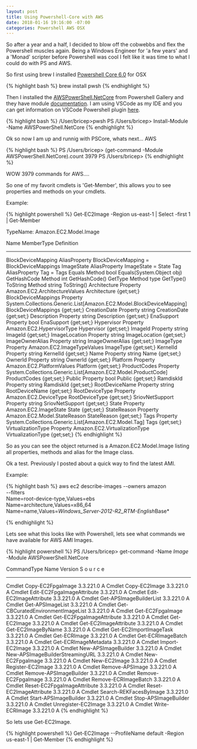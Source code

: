 ```yaml
---
layout: post
title: Using Powershell-Core with AWS
date: 2018-01-16 19:16:00 -07:00
categories: Powershell AWS OSX
---
```

So after a year and a half, I decided to blow off the cobwebbs and flex the Powershell muscles again. Being a Windows Engineer for 'a few years' and a 'Monad' scripter before Powershell was cool I felt like it was time to what I could do with PS and AWS.

So first using brew I installed [Powershell Core 6.0][external-link0] for OSX

{% highlight bash %}
brew install pwsh
{% endhighlight %}

Then I installed the [AWSPowerShell.NetCore][external-link1] from Powershell Gallery and they have module [documentation][external-link2]. I am using VSCode as my IDE and you can get information on VSCode Powershell plugin [here][external-link3].

{% highlight bash %}
/User/bricep>pwsh
PS /Users/bricep> Install-Module -Name AWSPowerShell.NetCore
{% endhighlight %}

Ok so now I am up and runnig with PSCore, whats next... AWS

{% highlight bash %}
PS /Users/bricep> (get-command -Module AWSPowerShell.NetCore).count
3979
PS /Users/bricep>
{% endhighlight %}

WOW 3979 commands for AWS....

So one of my favorit cmdlets is 'Get-Member', this allows you to see properties and methods on your cmdlets.

Example:

{% highlight powershell %}
Get-EC2Image -Region us-east-1 | Select -first 1 | Get-Member

  TypeName: Amazon.EC2.Model.Image

Name                MemberType    Definition
----                ----------    ----------
BlockDeviceMapping  AliasProperty BlockDeviceMapping = BlockDeviceMappings
ImageState          AliasProperty ImageState = State
Tag                 AliasProperty Tag = Tags
Equals              Method        bool Equals(System.Object obj)
GetHashCode         Method        int GetHashCode()
GetType             Method        type GetType()
ToString            Method        string ToString()
Architecture        Property      Amazon.EC2.ArchitectureValues Architecture {get;set;}
BlockDeviceMappings Property      System.Collections.Generic.List[Amazon.EC2.Model.BlockDeviceMapping] BlockDeviceMappings {get;set;}
CreationDate        Property      string CreationDate {get;set;}
Description         Property      string Description {get;set;}
EnaSupport          Property      bool EnaSupport {get;set;}
Hypervisor          Property      Amazon.EC2.HypervisorType Hypervisor {get;set;}
ImageId             Property      string ImageId {get;set;}
ImageLocation       Property      string ImageLocation {get;set;}
ImageOwnerAlias     Property      string ImageOwnerAlias {get;set;}
ImageType           Property      Amazon.EC2.ImageTypeValues ImageType {get;set;}
KernelId            Property      string KernelId {get;set;}
Name                Property      string Name {get;set;}
OwnerId             Property      string OwnerId {get;set;}
Platform            Property      Amazon.EC2.PlatformValues Platform {get;set;}
ProductCodes        Property      System.Collections.Generic.List[Amazon.EC2.Model.ProductCode] ProductCodes {get;set;}
Public              Property      bool Public {get;set;}
RamdiskId           Property      string RamdiskId {get;set;}
RootDeviceName      Property      string RootDeviceName {get;set;}
RootDeviceType      Property      Amazon.EC2.DeviceType RootDeviceType {get;set;}
SriovNetSupport     Property      string SriovNetSupport {get;set;}
State               Property      Amazon.EC2.ImageState State {get;set;}
StateReason         Property      Amazon.EC2.Model.StateReason StateReason {get;set;}
Tags                Property      System.Collections.Generic.List[Amazon.EC2.Model.Tag] Tags {get;set;}
VirtualizationType  Property      Amazon.EC2.VirtualizationType VirtualizationType {get;set;}
{% endhighlight %}

So as you can see the object returned is a Amazon.EC2.Model.Image listing all properties, methods and alias for the Image class.

Ok a test. Previously I posted about a quick way to find the latest AMI.

Example:

{% highlight bash %}
aws ec2 describe-images --owners amazon \
--filters \
Name=root-device-type,Values=ebs \
Name=architecture,Values=x86_64 \
Name=name,Values=*Windows_Server-2012-R2_RTM-English*Base*

{% endhighlight %}

Lets see what this looks like with Powershell, lets see what commands we have available for AWS AMI Images.

{% highlight powershell %}
PS /Users/bricep> get-command -Name *Image* -Module AWSPowerShell.NetCore

CommandType     Name                                               Version    S
                                                                              o
                                                                              u
                                                                              r
                                                                              c
                                                                              e
-----------     ----                                               -------    -
Cmdlet          Copy-EC2FpgaImage                                  3.3.221.0  A
Cmdlet          Copy-EC2Image                                      3.3.221.0  A
Cmdlet          Edit-EC2FpgaImageAttribute                         3.3.221.0  A
Cmdlet          Edit-EC2ImageAttribute                             3.3.221.0  A
Cmdlet          Get-APSImageBuilderList                            3.3.221.0  A
Cmdlet          Get-APSImageList                                   3.3.221.0  A
Cmdlet          Get-CBCuratedEnvironmentImageList                  3.3.221.0  A
Cmdlet          Get-EC2FpgaImage                                   3.3.221.0  A
Cmdlet          Get-EC2FpgaImageAttribute                          3.3.221.0  A
Cmdlet          Get-EC2Image                                       3.3.221.0  A
Cmdlet          Get-EC2ImageAttribute                              3.3.221.0  A
Cmdlet          Get-EC2ImageByName                                 3.3.221.0  A
Cmdlet          Get-EC2ImportImageTask                             3.3.221.0  A
Cmdlet          Get-ECRImage                                       3.3.221.0  A
Cmdlet          Get-ECRImageBatch                                  3.3.221.0  A
Cmdlet          Get-ECRImageMetadata                               3.3.221.0  A
Cmdlet          Import-EC2Image                                    3.3.221.0  A
Cmdlet          New-APSImageBuilder                                3.3.221.0  A
Cmdlet          New-APSImageBuilderStreamingURL                    3.3.221.0  A
Cmdlet          New-EC2FpgaImage                                   3.3.221.0  A
Cmdlet          New-EC2Image                                       3.3.221.0  A
Cmdlet          Register-EC2Image                                  3.3.221.0  A
Cmdlet          Remove-APSImage                                    3.3.221.0  A
Cmdlet          Remove-APSImageBuilder                             3.3.221.0  A
Cmdlet          Remove-EC2FpgaImage                                3.3.221.0  A
Cmdlet          Remove-ECRImageBatch                               3.3.221.0  A
Cmdlet          Reset-EC2FpgaImageAttribute                        3.3.221.0  A
Cmdlet          Reset-EC2ImageAttribute                            3.3.221.0  A
Cmdlet          Search-REKFacesByImage                             3.3.221.0  A
Cmdlet          Start-APSImageBuilder                              3.3.221.0  A
Cmdlet          Stop-APSImageBuilder                               3.3.221.0  A
Cmdlet          Unregister-EC2Image                                3.3.221.0  A
Cmdlet          Write-ECRImage                                     3.3.221.0  A
{% endhighlight %}

So lets use Get-EC2Image.

{% highlight powershell %}
Get-EC2Image --ProfileName default -Region us-east-1 | Get-Member
{% endhighlight %}

[external-link]: https://docs.aws.amazon.com/powershell/latest/userguide/pstools-getting-set-up-linux-mac.html
[external-link0]: https://github.com/PowerShell/PowerShell
[external-link1]: https://www.powershellgallery.com/packages/AWSPowerShell.NetCore/3.3.221.0
[external-link2]: https://docs.aws.amazon.com/powershell/latest/reference/Index.html
[external-link3]: https://github.com/PowerShell/vscode-powershell
